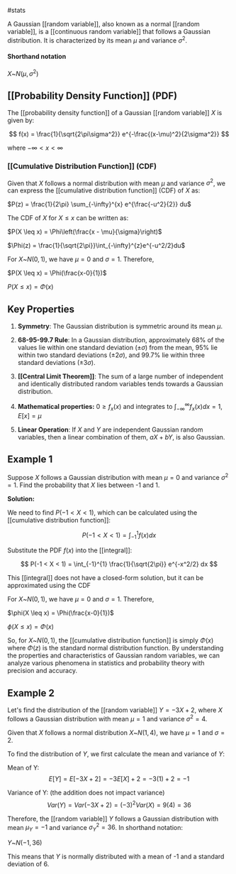 #stats

A Gaussian [[random variable]], also known as a normal [[random variable]], is a [[continuous random variable]] that follows a Gaussian distribution. It is characterized by its mean $\mu$ and variance $\sigma^2$.
#### Shorthand notation
$X$~$N(\mu,\sigma^2)$
## [[Probability Density Function]] (PDF)

The [[probability density function]] of a Gaussian [[random variable]] $X$ is given by:

$$
f(x) = \frac{1}{\sqrt{2\pi\sigma^2}} e^{-\frac{(x-\mu)^2}{2\sigma^2}}
$$

where $-\infty < x < \infty$
### [[Cumulative Distribution Function]] (CDF)

Given that $X$ follows a normal distribution with mean $\mu$ and variance $\sigma^2$, we can express the [[cumulative distribution function]] (CDF) of $X$ as:

$P(z) = \frac{1}{2\pi} \sum_{-\infty}^{x} e^{\frac{-u^2}{2}} du$

The CDF of $X$ for $X \leq x$ can be written as:

$P(X \leq x) = \Phi\left(\frac{x - \mu}{\sigma}\right)$

$\Phi(z) = \frac{1}{\sqrt{2\pi}}\int_{-\infty}^{z}e^{-u^2/2}du$

For $X$~$N(0,1)$, we have $\mu = 0$ and $\sigma = 1$. Therefore,

$P(X \leq x) = \Phi(\frac{x-0}{1})$

$P(X \leq x) = \Phi(x)$
## Key Properties

1. **Symmetry**: The Gaussian distribution is symmetric around its mean $\mu$.
   
2. **68-95-99.7 Rule**: In a Gaussian distribution, approximately 68% of the values lie within one standard deviation ($\pm \sigma$) from the mean, 95% lie within two standard deviations ($\pm 2\sigma$), and 99.7% lie within three standard deviations ($\pm 3\sigma$).

3. **[[Central Limit Theorem]]**: The sum of a large number of independent and identically distributed random variables tends towards a Gaussian distribution.

4. **Mathematical properties:** $0\geq f_x(x)$ and integrates to $\int_{-\infty}^{\infty} f_x(x)dx = 1$, $E[x] = \mu$

5. **Linear Operation**:  If $X$ and $Y$ are independent Gaussian random variables, then a linear combination of them, $aX + bY$, is also Gaussian.


## Example 1

Suppose $X$ follows a Gaussian distribution with mean $\mu = 0$ and variance $\sigma^2 = 1$. Find the probability that $X$ lies between -1 and 1.

**Solution:**

We need to find $P(-1 < X < 1)$, which can be calculated using the [[cumulative distribution function]]:

$$
P(-1 < X < 1) = \int_{-1}^{1} f(x) dx
$$

Substitute the PDF $f(x)$ into the [[integral]]:

$$
P(-1 < X < 1) = \int_{-1}^{1} \frac{1}{\sqrt{2\pi}} e^{-x^2/2} dx
$$

This [[integral]] does not have a closed-form solution, but it can be approximated using the CDF

For $X$~$N(0,1)$, we have $\mu = 0$ and $\sigma = 1$. Therefore,

$\phi(X \leq x) = \Phi(\frac{x-0}{1})$

$\phi(X \leq x) = \Phi(x)$

So, for $X$~$N(0,1)$, the [[cumulative distribution function]] is simply $\Phi(x)$ where $\Phi(z)$ is the standard normal distribution function.
By understanding the properties and characteristics of Gaussian random variables, we can analyze various phenomena in statistics and probability theory with precision and accuracy.
## Example 2

Let's find the distribution of the [[random variable]] $Y = -3X + 2$, where $X$ follows a Gaussian distribution with mean $\mu = 1$ and variance $\sigma^2 = 4$.

Given that $X$ follows a normal distribution $X$~$N(1,4)$, we have $\mu = 1$ and $\sigma = 2$. 

To find the distribution of $Y$, we first calculate the mean and variance of $Y$:

Mean of Y:
$$
E[Y] = E[-3X + 2] = -3E[X] + 2 = -3(1) + 2 = -1
$$

Variance of Y: (the addition does not impact variance)
$$
Var(Y) = Var(-3X + 2) = (-3)^2 Var(X) = 9(4) = 36
$$

Therefore, the [[random variable]] $Y$ follows a Gaussian distribution with mean $\mu_Y = -1$ and variance $\sigma_Y^2 = 36$. In shorthand notation:

$Y$~$N(-1,36)$

This means that $Y$ is normally distributed with a mean of -1 and a standard deviation of 6.